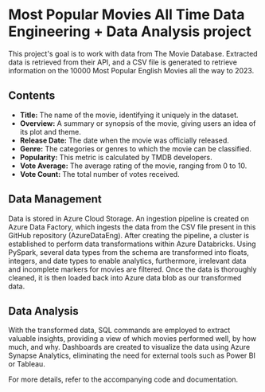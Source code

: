 # Most Popular Movies All Time Data Engineering + Data Analysis project

This project's goal is to work with data from The Movie Database. Extracted data is retrieved from their API, and a CSV file is generated to retrieve information on the 10000 Most Popular English Movies all the way to 2023.

## Contents

- **Title:** The name of the movie, identifying it uniquely in the dataset.
- **Overview:** A summary or synopsis of the movie, giving users an idea of its plot and theme.
- **Release Date:** The date when the movie was officially released.
- **Genre:** The categories or genres to which the movie can be classified.
- **Popularity:** This metric is calculated by TMDB developers.
- **Vote Average:** The average rating of the movie, ranging from 0 to 10.
- **Vote Count:** The total number of votes received.

## Data Management

Data is stored in Azure Cloud Storage. An ingestion pipeline is created on Azure Data Factory, which ingests the data from the CSV file present in this GitHub repository (AzureDataEng). After creating the pipeline, a cluster is established to perform data transformations within Azure Databricks. Using PySpark, several data types from the schema are transformed into floats, integers, and date types to enable analytics, furthermore, irrelevant data and incomplete markers for movies are filtered. Once the data is thoroughly cleaned, it is then loaded back into Azure data blob as our transformed data.

## Data Analysis

With the transformed data, SQL commands are employed to extract valuable insights, providing a view of which movies performed well, by how much, and why. Dashboards are created to visualize the data using Azure Synapse Analytics, eliminating the need for external tools such as Power BI or Tableau.

For more details, refer to the accompanying code and documentation.

